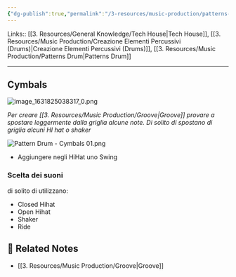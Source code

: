 ```yaml
---
{"dg-publish":true,"permalink":"/3-resources/music-production/patterns-drums-tech-house/"}
---
```


Links:: [[3. Resources/General Knowledge/Tech House\|Tech House]], [[3. Resources/Music Production/Creazione Elementi Percussivi (Drums)\|Creazione Elementi Percussivi (Drums)]], [[3. Resources/Music Production/Patterns Drum\|Patterns Drum]]

---

## Cymbals

![image_1631825038317_0.png](/img/user/3.%20Resources/Attachments/image_1631825038317_0.png)

_Per creare [[3. Resources/Music Production/Groove\|Groove]] provare a spostare leggermente dalla griglia alcune note. Di solito di spostano di griglia alcuni HI hat o shaker_

![Pattern Drum - Cymbals 01.png](/img/user/3.%20Resources/Attachments/Pattern%20Drum%20-%20Cymbals%2001.png)

- Aggiungere negli HiHat uno Swing


### Scelta dei suoni

di solito di utilizzano:
- Closed Hihat
- Open Hihat
- Shaker
- Ride




## 🔗 Related Notes

- [[3. Resources/Music Production/Groove\|Groove]]

